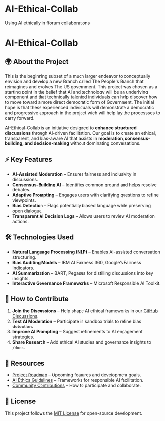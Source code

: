 # AI-Ethical-Collab
Using AI ethically in fforum collaborations
# AI-Ethical-Collab


## 🌍 About the Project

This is the beginning  subset of a much larger endeavor to conceptually envision and develop a new Branch called The People's Branch that reimagines and evolves The US government.  This project was chosen as a starting point in the belief that AI and technology will be an underlying component and that technically talented individuals can help discover how to move toward a more direct democratic form of Government.  The initial hope is that these experienced individuals will demonstrate a democratic and progressive approach in the project wich will help lay the processses to carry forward.
 

AI-Ethical-Collab is an initiative designed to **enhance structured discussions** through AI-driven facilitation. Our goal is to create an ethical, transparent, and bias-aware AI that assists in **moderation, consensus-building, and decision-making** without dominating conversations.

## ⚡ Key Features
- **AI-Assisted Moderation** – Ensures fairness and inclusivity in discussions.
- **Consensus-Building AI** – Identifies common ground and helps resolve debates.
- **Adaptive Prompting** – Engages users with clarifying questions to refine viewpoints.
- **Bias Detection** – Flags potentially biased language while preserving open dialogue.
- **Transparent AI Decision Logs** – Allows users to review AI moderation actions.

## 🛠️ Technologies Used
- **Natural Language Processing (NLP)** – Enables AI-assisted conversation structuring.
- **Bias Auditing Models** – IBM AI Fairness 360, Google’s Fairness Indicators.
- **AI Summarization** – BART, Pegasus for distilling discussions into key insights.
- **Interactive Governance Frameworks** – Microsoft Responsible AI Toolkit.

## 🚀 How to Contribute
1. **Join the Discussions** – Help shape AI ethical frameworks in our [GitHub Discussions](#).
2. **Test AI Moderation** – Participate in sandbox trials to refine bias detection.
3. **Improve AI Prompting** – Suggest refinements to AI engagement strategies.
4. **Share Research** – Add ethical AI studies and governance insights to `/docs`.

## 🔗 Resources
- [Project Roadmap](#) – Upcoming features and development goals.
- [AI Ethics Guidelines](#) – Frameworks for responsible AI facilitation.
- [Community Contributions](#) – How to participate and collaborate.

## 📜 License
This project follows the [MIT License](LICENSE) for open-source development.

